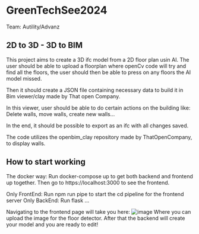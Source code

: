 # GreenTechSee2024

Team: Autility/Advanz

## 2D to 3D - 3D to BIM

This project aims to create a 3D ifc model from a 2D floor plan usin AI. The user should be able to upload a floorplan where openCv code will try and find all the floors, the user should then be able to press on any floors the AI model missed.

Then it should create a JSON file containing necessary data to build it in Bim viewer/clay made by That open Company.

In this viewer, user should be able to do certain actions on the building like: Delete walls, move walls, create new walls...

In the end, it should be possible to export as an ifc with all changes saved.

The code utilizes the openbim_clay repository made by ThatOpenCompany, to display walls.

## How to start working
The docker way: 
Run docker-compose up to get both backend and frontend up together. Then go to https://localhost:3000 to see the frontend.

Only FrontEnd: Run npm run pipe to start the cd pipeline for the frontend server
Only BackEnd: Run flask ...

Navigating to the frontend page will take you here:
![image](https://github.com/autility/GreenTechSee2024/assets/141043748/81419495-0352-481e-ad8e-e59f8153f39d)
Where you can upload the image for the floor detector. After that the backend will create your model and you are ready to edit!

